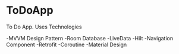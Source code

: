 # ToDoApp
To Do App.
Uses Technologies

-MVVM Design Pattern
-Room Database
-LiveData
-Hilt
-Navigation Component
-Retrofit
-Coroutine
-Material Design

